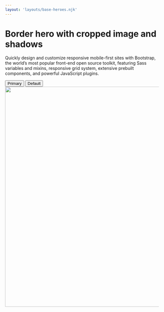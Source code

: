 ```yaml
---
layout: 'layouts/base-heroes.njk'
---
```


  <div class="container my-5">
    <div class="row p-4 pb-0 pe-lg-0 pt-lg-5 align-items-center rounded-3 border shadow-lg">
      <div class="col-lg-7 p-3 p-lg-5 pt-lg-3">
        <h1 class="display-4 fw-bold lh-1">Border hero with cropped image and shadows</h1>
        <p class="lead">Quickly design and customize responsive mobile-first sites with Bootstrap, the world’s most popular front-end open source toolkit, featuring Sass variables and mixins, responsive grid system, extensive prebuilt components, and powerful JavaScript plugins.</p>
        <div class="d-grid gap-2 d-md-flex justify-content-md-start mb-4 mb-lg-3">
          <button type="button" class="btn btn-primary btn-lg px-4 me-md-2 fw-bold">Primary</button>
          <button type="button" class="btn btn-outline-secondary btn-lg px-4">Default</button>
        </div>
      </div>
      <div class="col-lg-4 offset-lg-1 p-0 overflow-hidden shadow-lg">
          <img class="rounded-lg-3" src="../images/bootstrap-docs.png" alt="" width="720">
      </div>
    </div>
  </div>
